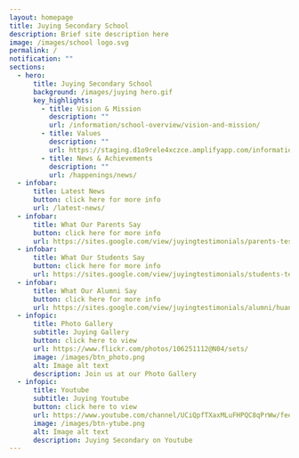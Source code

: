 ```yaml
---
layout: homepage
title: Juying Secondary School
description: Brief site description here
image: /images/school logo.svg
permalink: /
notification: ""
sections:
  - hero:
      title: Juying Secondary School
      background: /images/juying hero.gif
      key_highlights:
        - title: Vision & Mission
          description: ""
          url: /information/school-overview/vision-and-mission/
        - title: Values
          description: ""
          url: https://staging.d1o9rele4xczce.amplifyapp.com/information/school-overview/core-values/
        - title: News & Achievements
          description: ""
          url: /happenings/news/
  - infobar:
      title: Latest News
      button: click here for more info
      url: /latest-news/
  - infobar:
      title: What Our Parents Say
      button: click here for more info
      url: https://sites.google.com/view/juyingtestimonials/parents-testimonials/2021/mdm-nancy-lim
  - infobar:
      title: What Our Students Say
      button: click here for more info
      url: https://sites.google.com/view/juyingtestimonials/students-testimonials/2021/ariel-s4
  - infobar:
      title: What Our Alumni Say
      button: click here for more info
      url: https://sites.google.com/view/juyingtestimonials/alumni/huang-rui-jia
  - infopic:
      title: Photo Gallery
      subtitle: Juying Gallery
      button: click here to view
      url: https://www.flickr.com/photos/106251112@N04/sets/
      image: /images/btn_photo.png
      alt: Image alt text
      description: Join us at our Photo Gallery
  - infopic:
      title: Youtube
      subtitle: Juying Youtube
      button: click here to view
      url: https://www.youtube.com/channel/UCiQpfTXaxMLuFHPQC8qPrWw/feed
      image: /images/btn-ytube.png
      alt: Image alt text
      description: Juying Secondary on Youtube
---
```

